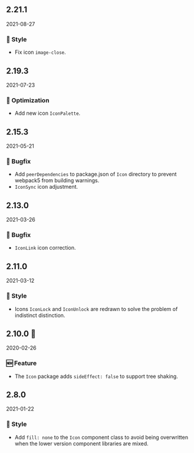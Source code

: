 ## 2.21.1

2021-08-27

### 💅 Style

- Fix icon `image-close`.

## 2.19.3

2021-07-23

### 💎 Optimization

- Add new icon `IconPalette`.


## 2.15.3

2021-05-21

### 🐛 Bugfix

- Add `peerDependencies` to package.json of `Icon` directory to prevent webpack5 from building warnings.
- `IconSync` icon adjustment.


## 2.13.0

2021-03-26

### 🐛 Bugfix

- `IconLink` icon correction.


## 2.11.0

2021-03-12

### 💅 Style

- Icons `IconLock` and `IconUnlock` are redrawn to solve the problem of indistinct distinction.


## 2.10.0 🏮

2020-02-26

### 🆕 Feature

- The `Icon` package adds `sideEffect: false` to support tree shaking.

## 2.8.0

2021-01-22

### 💅 Style

- Add `fill: none` to the `Icon` component class to avoid being overwritten when the lower version component libraries are mixed.



